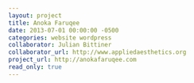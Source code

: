 ```yaml
---
layout: project
title: Anoka Faruqee
date: 2013-07-01 00:00:00 -0500
categories: website wordpress
collaborator: Julian Bittiner
collaborator_url: http://www.appliedaesthetics.org
project_url: http://anokafaruqee.com
read_only: true
---
```

